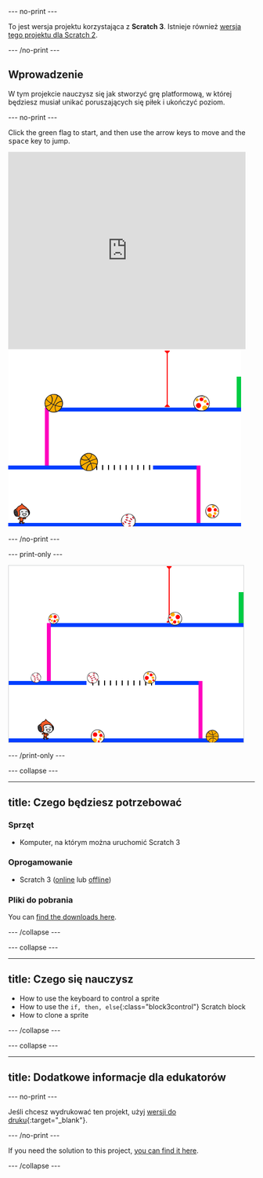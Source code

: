 \--- no-print \---

To jest wersja projektu korzystająca z **Scratch 3**. Istnieje również [wersja tego projektu dla Scratch 2](https://projects.raspberrypi.org/en/projects/dodgeball-scratch2).

\--- /no-print \---

## Wprowadzenie

W tym projekcie nauczysz się jak stworzyć grę platformową, w której będziesz musiał unikać poruszających się piłek i ukończyć poziom.

\--- no-print \---

Click the green flag to start, and then use the arrow keys to move and the <kbd>space</kbd> key to jump.

<div class="scratch-preview">
  <iframe allowtransparency="true" width="485" height="402" src="https://scratch.mit.edu/projects/embed/251809924/?autostart=false" frameborder="0" scrolling="no"></iframe>
  <img src="images/dodge-final.png">
</div>

\--- /no-print \---

\--- print-only \---

![dodgeball game being played](images/dodgeball-showcase.png)

\--- /print-only \---

\--- collapse \---

* * *

## title: Czego będziesz potrzebować

### Sprzęt

+ Komputer, na którym można uruchomić Scratch 3

### Oprogamowanie

+ Scratch 3 ([online](https://scratch.mit.edu/projects/editor/) lub [offline](https://scratch.mit.edu/download/))

### Pliki do pobrania

You can [find the downloads here](http://rpf.io/p/en/dodgeball-go).

\--- /collapse \---

\--- collapse \---

* * *

## title: Czego się nauczysz

+ How to use the keyboard to control a sprite
+ How to use the `if, then, else`{:class="block3control"} Scratch block
+ How to clone a sprite

\--- /collapse \---

\--- collapse \---

* * *

## title: Dodatkowe informacje dla edukatorów

\--- no-print \---

Jeśli chcesz wydrukować ten projekt, użyj [wersji do druku](https://projects.raspberrypi.org/en/projects/dodgeball/print){:target="_blank"}.

\--- /no-print \---

If you need the solution to this project, [you can find it here](http://rpf.io/p/en/dodgeball-get).

\--- /collapse \---
